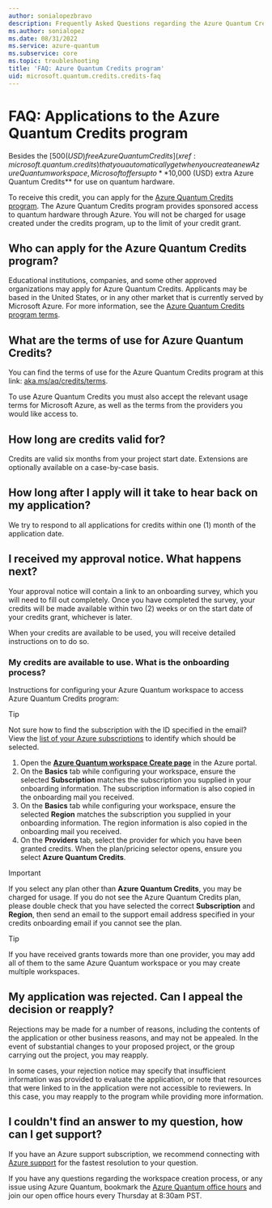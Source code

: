 ```yaml
---
author: sonialopezbravo
description: Frequently Asked Questions regarding the Azure Quantum Credits program
ms.author: sonialopez
ms.date: 08/31/2022
ms.service: azure-quantum
ms.subservice: core
ms.topic: troubleshooting
title: 'FAQ: Azure Quantum Credits program'
uid: microsoft.quantum.credits.credits-faq
---
```


# FAQ: Applications to the Azure Quantum Credits program

Besides the [$500 (USD) free Azure Quantum Credits](xref:microsoft.quantum.credits) that you automatically get when you create a new Azure Quantum workspace, Microsoft offers up to **$10,000 (USD) extra Azure Quantum Credits** for use on quantum hardware. 

To receive this credit, you can apply for the [Azure Quantum Credits program](https://aka.ms/aq/credits). The Azure Quantum Credits program provides sponsored access to quantum hardware through Azure. You will not be charged for usage created under the credits program, up to the limit of your credit grant.


## Who can apply for the Azure Quantum Credits program?

Educational institutions, companies, and some other approved organizations may apply for Azure Quantum Credits. Applicants may be based in the United States, or in any other market that is currently served by Microsoft Azure. For more information, see the [Azure Quantum Credits program terms](https://aka.ms/aq/credits/terms).

## What are the terms of use for Azure Quantum Credits?

You can find the terms of use for the Azure Quantum Credits program at this link: [aka.ms/aq/credits/terms](https://aka.ms/aq/credits/terms).

To use Azure Quantum Credits you must also accept the relevant usage terms for Microsoft Azure, as well as the terms from the providers you would like access to.

## How long are credits valid for?

Credits are valid six months from your project start date. Extensions are optionally available on a case-by-case basis.

## How long after I apply will it take to hear back on my application?

We try to respond to all applications for credits within one (1) month of the application date.

## I received my approval notice. What happens next?

Your approval notice will contain a link to an onboarding survey, which you will need to fill out completely. Once you have completed the survey, your credits will be made available within two (2) weeks or on the start date of your credits grant, whichever is later.

When your credits are available to be used, you will receive detailed instructions on to do so.

### My credits are available to use. What is the onboarding process?

Instructions for configuring your Azure Quantum workspace to access Azure Quantum Credits program:

> [!TIP]
> Not sure how to find the subscription with the ID specified in the email? View the [list of your Azure subscriptions](https://portal.azure.com/#blade/Microsoft_Azure_Billing/SubscriptionsBlade) to identify which should be selected.

1. Open the [**Azure Quantum workspace Create page**](https://portal.azure.com/#create/Microsoft.AzureQuantum) in the Azure portal.
1. On the **Basics** tab while configuring your workspace, ensure the selected **Subscription** matches the subscription you supplied in your onboarding information. The subscription information is also copied in the onboarding mail you received.
1. On the **Basics** tab while configuring your workspace, ensure the selected **Region** matches the subscription you supplied in your onboarding information. The region information is also copied in the onboarding mail you received.
1. On the **Providers** tab, select the provider for which you have been granted credits. When the plan/pricing selector opens, ensure you select **Azure Quantum Credits**.

> [!IMPORTANT] 
> If you select any plan other than **Azure Quantum Credits**, you may be charged for usage. If you do not see the Azure Quantum Credits plan, please double check that you have selected the correct **Subscription** and **Region**, then send an email to the support email address specified in your credits onboarding email if you cannot see the plan.

> [!TIP]
> If you have received grants towards more than one provider, you may add all of them to the same Azure Quantum workspace or you may create multiple workspaces.

## My application was rejected. Can I appeal the decision or reapply?

Rejections may be made for a number of reasons, including the contents of the application or other business reasons, and may not be appealed. In the event of substantial changes to your proposed project, or the group carrying out the project, you may reapply.

In some cases, your rejection notice may specify that insufficient information was provided to evaluate the application, or note that resources that were linked to in the application were not accessible to reviewers. In this case, you may reapply to the program while providing more information.

## I couldn't find an answer to my question, how can I get support?

If you have an Azure support subscription, we recommend connecting with [Azure support](https://azure.microsoft.com/support/options/#get-support) for the fastest resolution to your question.

If you have any questions regarding the workspace creation process, or any issue using Azure Quantum, bookmark the [Azure Quantum office hours](https://aka.ms/AQ/OfficeHours) and join our open office hours every Thursday at 8:30am PST.
